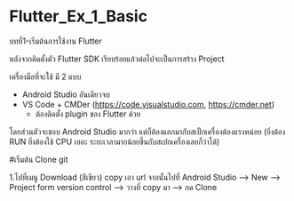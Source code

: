 # Flutter_Ex_1_Basic
บทที่1-เริ่มต้นการใช้งาน Flutter

หลังจากติดตั้งตัว Flutter SDK เรียบร้อยแล้วต่อไปจะเป็นการสร้าง Project

เครื่องมือที่จะใช้ มี 2 แบบ
  - Android Studio อันเดียวจบ
  - VS Code + CMDer  (https://code.visualstudio.com, https://cmder.net)
    - ต้องติดตั้ง plugin ของ Flutter ด้วย
 
โดยส่วนตัวจะชอบ Android Studio มากว่า แต่ก็ต้องแลกมากับสเป็กเครื่องต้องแรงหน่อย (ยิ่งต้อง RUN ยิ่งต้องใช้ CPU เยอะ ระยะเวลามากน้อยขึ้นกับสเปกเครื่องเลยก็ว่าได้)

#เริ่มต้น Clone git

1.ไปที่เมนู Download (สีเขียว) copy เอา url จากนั้นไปที่ Android Studio --> New --> Project form version control --> วางที่ copy มา --> กด Clone
